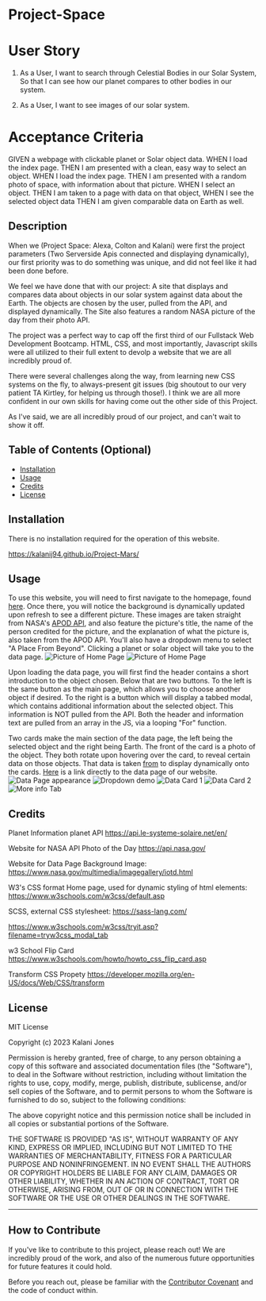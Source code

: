# Project-Space

# User Story
1. As a User, I want to search through Celestial Bodies in our Solar System, So that I can see how our planet compares to other bodies in our system. 

2. As a User, I want to see images of our solar system.

# Acceptance Criteria
GIVEN a webpage with clickable planet or Solar object data.
WHEN I load the index page.
THEN I am presented with a clean, easy way to select an object.
WHEN I load the index page.
THEN I am presented with a random photo of space, with information about that picture.
WHEN I select an object.
THEN I am taken to a page with data on that object, 
WHEN I see the selected object data
THEN I am given comparable data on Earth as well.


## Description

When we (Project Space: Alexa, Colton and Kalani) were first the project parameters (Two Serverside Apis connected and displaying dynamically), our first priority was to do something was unique, and did not feel like it had been done before. 

We feel we have done that with our project: A site that displays and compares data about objects in our solar system against data about the Earth. The objects are chosen by the user, pulled from the API, and displayed dynamically. The Site also features a random NASA picture of the day from their photo API.

The project was a perfect way to cap off the first third of our Fullstack Web Development Bootcamp. HTML, CSS, and most importantly, Javascript skills were all utilized to their full extent to devolp a website that we are all incredibly proud of.

There were several challenges along the way, from learning new CSS systems on the fly, to always-present git issues (big shoutout to our very patient TA Kirtley, for helping us through those!). I think we are all more confident in our own skills for having come out the other side of this Project. 

As I've said, we are all incredibly proud of our project, and can't wait to show it off. 

## Table of Contents (Optional)

- [Installation](#installation)
- [Usage](#usage)
- [Credits](#credits)
- [License](#license)

## Installation

There is no installation required for the operation of this website.

https://kalanij94.github.io/Project-Mars/

## Usage

To use this website, you will need to first navigate to the homepage, found [here](https://kalanij94.github.io/Project-Mars/). Once there, you will notice the background is dynamically updated upon refresh to see a different picture. These images are taken straight from NASA's [APOD API](https://api.nasa.gov/), and also feature the picture's title, the name of the person credited for the picture, and the explanation of what the picture is, also taken from the APOD API. You'll also have a dropdown menu to select "A Place From Beyond". Clicking a planet or solar object will take you to the data page.
![Picture of Home Page](assets/images/Screenshots/screenshotMainPage.png)
![Picture of Home Page](assets/images/Screenshots/screenshotMainPage2.png)

Upon loading the data page, you will first find the header contains a short introduction to the object chosen. Below that are two buttons. To the left is the same button as the main page, which allows you to choose another object if desired. To the right is a button which will display a tabbed modal, which contains additional information about the selected object. This information is NOT pulled from the API. Both the header and information text are pulled from an array in the JS, via a looping "For" function. 

Two cards make the main section of the data page, the left being the selected object and the right being Earth. The front of the card is a photo of the object. They both rotate upon hovering over the card, to reveal certain data on those objects. That data is taken [from](https://api.le-systeme-solaire.net/en/) to display dynamically onto the cards. [Here](https://kalanij94.github.io/Project-Mars/dataPage.html) is a link directly to the data page of our website. 
![Data Page appearance](assets/images/Screenshots/dataPage.png)
![Dropdown demo](assets/images/Screenshots/datapageDropdown.png)
![Data Card 1](assets/images/Screenshots/dataCard1.png)
![Data Card 2](assets/images/Screenshots/dataCard2.png)
![More info Tab](assets/images/Screenshots/moreinfo.png)


## Credits

Planet Information planet API
https://api.le-systeme-solaire.net/en/

Website for NASA API Photo of the Day
https://api.nasa.gov/

Website for Data Page Background Image:
https://www.nasa.gov/multimedia/imagegallery/iotd.html

W3's CSS format Home page, used for dynamic styling of html elements:
https://www.w3schools.com/w3css/default.asp

SCSS, external CSS stylesheet:
https://sass-lang.com/

https://www.w3schools.com/w3css/tryit.asp?filename=tryw3css_modal_tab

w3 School Flip Card 
https://www.w3schools.com/howto/howto_css_flip_card.asp

Transform CSS Propety
https://developer.mozilla.org/en-US/docs/Web/CSS/transform

## License

MIT License

Copyright (c) 2023 Kalani Jones

Permission is hereby granted, free of charge, to any person obtaining a copy
of this software and associated documentation files (the "Software"), to deal
in the Software without restriction, including without limitation the rights
to use, copy, modify, merge, publish, distribute, sublicense, and/or sell
copies of the Software, and to permit persons to whom the Software is
furnished to do so, subject to the following conditions:

The above copyright notice and this permission notice shall be included in all
copies or substantial portions of the Software.

THE SOFTWARE IS PROVIDED "AS IS", WITHOUT WARRANTY OF ANY KIND, EXPRESS OR
IMPLIED, INCLUDING BUT NOT LIMITED TO THE WARRANTIES OF MERCHANTABILITY,
FITNESS FOR A PARTICULAR PURPOSE AND NONINFRINGEMENT. IN NO EVENT SHALL THE
AUTHORS OR COPYRIGHT HOLDERS BE LIABLE FOR ANY CLAIM, DAMAGES OR OTHER
LIABILITY, WHETHER IN AN ACTION OF CONTRACT, TORT OR OTHERWISE, ARISING FROM,
OUT OF OR IN CONNECTION WITH THE SOFTWARE OR THE USE OR OTHER DEALINGS IN THE
SOFTWARE.

---

## How to Contribute

If you've like to contribute to this project, please reach out! We are incredibly proud of the work, and also of the numerous future opportunities for future features it could hold.  

Before you reach out, please be familiar with the [Contributor Covenant](https://www.contributor-covenant.org/) and the code of conduct within.